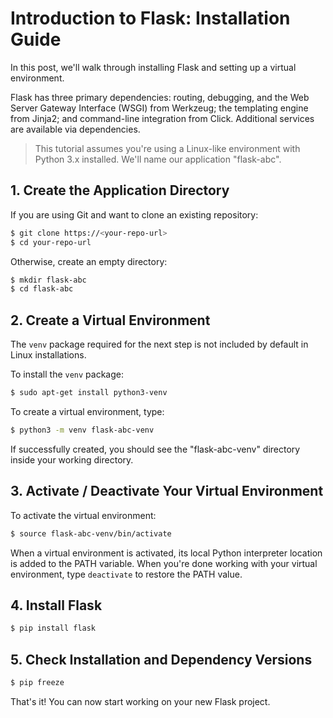 # Introduction to Flask: Installation Guide

In this post, we'll walk through installing Flask and setting up a virtual environment.

Flask has three primary dependencies: routing, debugging, and the Web Server Gateway Interface (WSGI) from Werkzeug; the templating engine from Jinja2; and command-line integration from Click. Additional services are available via dependencies.

> This tutorial assumes you're using a Linux-like environment with Python 3.x installed.
> We'll name our application "flask-abc".

## 1. Create the Application Directory

If you are using Git and want to clone an existing repository:

```sh
$ git clone https://<your-repo-url>
$ cd your-repo-url
```

Otherwise, create an empty directory:

```sh
$ mkdir flask-abc
$ cd flask-abc
```

## 2. Create a Virtual Environment

The `venv` package required for the next step is not included by default in Linux installations.

To install the `venv` package:

```sh
$ sudo apt-get install python3-venv
```

To create a virtual environment, type:

```sh
$ python3 -m venv flask-abc-venv
```

If successfully created, you should see the "flask-abc-venv" directory inside your working directory.

## 3. Activate / Deactivate Your Virtual Environment

To activate the virtual environment:

```sh
$ source flask-abc-venv/bin/activate
```

When a virtual environment is activated, its local Python interpreter location is added to the PATH variable. When you're done working with your virtual environment, type `deactivate` to restore the PATH value.

## 4. Install Flask

```sh
$ pip install flask
```

## 5. Check Installation and Dependency Versions

```sh
$ pip freeze
```

That's it! You can now start working on your new Flask project.
